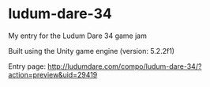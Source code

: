 # ludum-dare-34
My entry for the Ludum Dare 34 game jam

Built using the Unity game engine (version: 5.2.2f1)

Entry page: http://ludumdare.com/compo/ludum-dare-34/?action=preview&uid=29419
